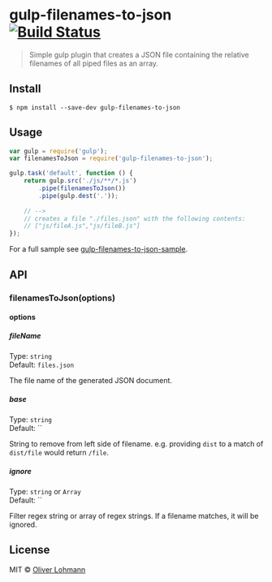 # gulp-filenames-to-json [![Build Status](https://travis-ci.org/olohmann/gulp-filenames-to-json.svg?branch=master)](https://travis-ci.org/olohmann/gulp-files-to-json)

> Simple gulp plugin that creates a JSON file containing the relative filenames of all piped files as an array.


## Install

```
$ npm install --save-dev gulp-filenames-to-json
```


## Usage

```js
var gulp = require('gulp');
var filenamesToJson = require('gulp-filenames-to-json');

gulp.task('default', function () {
	return gulp.src('./js/**/*.js')
		.pipe(filenamesToJson())
		.pipe(gulp.dest('.'));
    
    // --> 
    // creates a file "./files.json" with the following contents:
    // ["js/fileA.js","js/fileB.js"]
});
```

For a full sample see [gulp-filenames-to-json-sample](https://github.com/olohmann/gulp-filenames-to-json-sample).

## API

### filenamesToJson(options)

#### options

##### fileName

Type: `string`  
Default: `files.json`

The file name of the generated JSON document.

##### base

Type: `string`  
Default: ``

String to remove from left side of filename. e.g. providing `dist` to a match of `dist/file` would return `/file`.

##### ignore

Type: `string` or `Array`  
Default: ``

Filter regex string or array of  regex strings. If a filename matches, it will be ignored. 

## License

MIT © [Oliver Lohmann](http://www.oliver-lohmann.me/)
